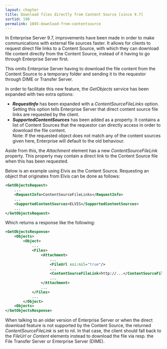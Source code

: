 ```yaml
---
layout: chapter
title: Download files directly from Content Source [since 9.7]
sortid: 190
permalink: 1045-download-from-contentsource
---
```


In Enterprise Server 9.7, improvements have been made in order to make communications with external file sources faster. 
It allows for clients to request direct file links to a Content Source, with which they can download file content 
directly from the Content Source, instead of it having to go through Enterprise Server first.

This omits Enterprise Server having to download the file content from the Content Source to a temporary folder and 
sending it to the requestor through DIME or Transfer Server.

In order to facilitate this new feature, the *GetObjects* service has been expanded with two extra options:
* ***RequestInfo*** has been expanded with a *ContentSourceFileLinks* option. Setting this option tells Enterprise Server 
that direct content source file links are requested by the client.
* ***SupportedContentSources*** has been added as a property. It contains a list of Content Sources that the requestor 
can directly access in order to download the file content.\
Note: If the requested object does not match any of the content sources given here, Enterprise will default to the old 
behaviour.

Aside from this, the *Attachment* element has a new *ContentSourceFileLink* property. This property may contain a 
direct link to the Content Source file when this has been requested.

Below is an example using Elvis as the Content Source. Requesting an object that originates from Elvis can be done as follows:

```xml
<GetObjectsRequest>
	...
	<RequestInfo>ContentSourceFileLinks</RequestInfo>
	...
	<SupportedContentSources>ELVIS</SupportedContentSources>
	...
</GetObjectsRequest>
```

Which returns a response like the following:

```xml
<GetObjectsResponse>
	<Objects>
		<Object>
			...
			<Files>
				<Attachment>
					...
					<FileUrl xsi:nil="true"/>
					...
					<ContentSourceFileLink>http://...</ContentSourceFileLink>
					...
				</Attachment>
				...
			</Files>
			...
		</Object>
	<Objects>
</GetObjectsResponse>
```

When talking to an older version of Enterprise Server or when the direct download feature is not supported by the 
Content Source, the returned *ContentSourceFileLink* is set to nil. In that case, the client should fall back to the 
*FileUrl* or *Content* elements instead to download the file via resp. the File Transfer Server or Enterprise Server (DIME).
